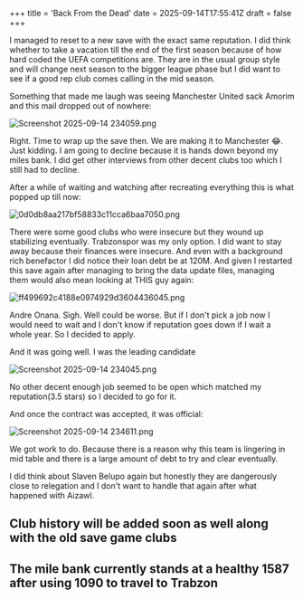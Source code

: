 +++
title = 'Back From the Dead'
date = 2025-09-14T17:55:41Z
draft = false
+++

I managed to reset to a new save with the exact same reputation. I did think whether to take a vacation till the end of the first season because of how hard coded the UEFA competitions are. They are in the usual group style and will change next season to the bigger league phase but I did want to see if a good rep club comes calling in the mid season.

Something that made me laugh was seeing Manchester United sack Amorim and this mail dropped out of nowhere:

![Screenshot 2025-09-14 234059.png](/india-2-manchester/images/Screenshot%202025-09-14%20234059.png)

Right. Time to wrap up the save then. We are making it to Manchester 😂. Just kidding. I am going to decline because it is hands down beyond my miles bank. I did get other interviews from other decent clubs too which I still had to decline.

After a while of waiting and watching after recreating everything this is what popped up till now:

![0d0db8aa217bf58833c11cca6baa7050.png](/india-2-manchester/images/0d0db8aa217bf58833c11cca6baa7050.png)

There were some good clubs who were insecure but they wound up stabilizing eventually. Trabzonspor was my only option. I did want to stay away because their finances were insecure. And even with a background rich benefactor I did notice their loan debt be at 120M. And given I restarted this save again after managing to bring the data update files, managing them would also mean looking at THIS guy again:

![ff499692c4188e0974929d3604436045.png](/india-2-manchester/images/ff499692c4188e0974929d3604436045.png)

Andre Onana. Sigh. Well could be worse. But if I don't pick a job now I would need to wait and I don't know if reputation goes down if I wait a whole year. So I decided to apply.

And it was going well. I was the leading candidate

![Screenshot 2025-09-14 234045.png](/india-2-manchester/images/Screenshot%202025-09-14%20234045.png)

No other decent enough job seemed to be open which matched my reputation(3.5 stars) so I decided to go for it.

And once the contract was accepted, it was official:

![Screenshot 2025-09-14 234611.png](/india-2-manchester/images/Screenshot%202025-09-14%20234611.png)

We got work to do. Because there is a reason why this team is lingering in mid table and there is a large amount of debt to try and clear eventually.

I did think about Slaven Belupo again but honestly they are dangerously close to relegation and I don't want to handle that again after what happened with Aizawl.

## Club history will be added soon as well along with the old save game clubs

## The mile bank currently stands at a healthy 1587 after using 1090 to travel to Trabzon
